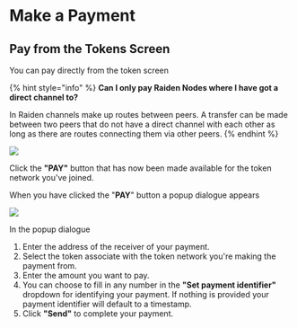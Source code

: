 # Make a Payment

## Pay from the Tokens Screen

You can pay directly from the token screen

{% hint style="info" %}
**Can I only pay Raiden Nodes where I have got a direct channel to?**

In Raiden channels make up routes between peers. A transfer can be made between two peers that do not have a direct channel with each other as long as there are routes connecting them via other peers.
{% endhint %}

![](https://blobscdn.gitbook.com/v0/b/gitbook-28427.appspot.com/o/assets%2F-LfdOdNB3P6EjscN0LQW%2F-Lmohs2CCzY8OU3NPFVM%2F-LmohxxLR9o6PvNIJAv3%2Fweb_ui_make_payment_1.png?alt=media&token=902f6fee-dbe8-439f-86c9-cef0b8d475c1)

Click the **"PAY"** button that has now been made available for the token network you've joined.

When you have clicked the "**PAY**" button a popup dialogue appears

![](https://blobscdn.gitbook.com/v0/b/gitbook-28427.appspot.com/o/assets%2F-LfdOdNB3P6EjscN0LQW%2F-LmolS2Q18ey4xDWCRMX%2F-LmolVRkkEkdgTimB5tK%2Fweb_ui_make_payment_2.png?alt=media&token=fe11e87a-e171-4e10-b0de-a291b0f99721)

In the popup dialogue

1. Enter the address of the receiver of your payment.
2. Select the token associate with the token network you're making the payment from.
3. Enter the amount you want to pay.
4. You can choose to fill in any number in the **"Set payment identifier"** dropdown for identifying your payment. If nothing is provided your payment identifier will default to a timestamp.
5. Click **"Send"** to complete your payment.

